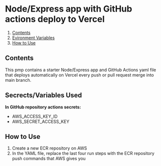 # Node/Express app with GitHub actions deploy to Vercel

1. [Contents](#contents)
2. [Evironment Variables](#evironment-variables)
3. [How to Use](#how-to-use)

## Contents

This pmp contains a starter Node/Express app and GitHub Actions yaml file that deploys automatically on Vercel every push or pull request merge into main branch.

## Secrects/Variables Used

**In GitHub repository actions secrets:**
- AWS_ACCESS_KEY_ID
- AWS_SECRET_ACCESS_KEY

## How to Use

1. Create a new ECR repository on AWS
2. In the YAML file, replace the last four run steps with the ECR repository push commands that AWS gives you



